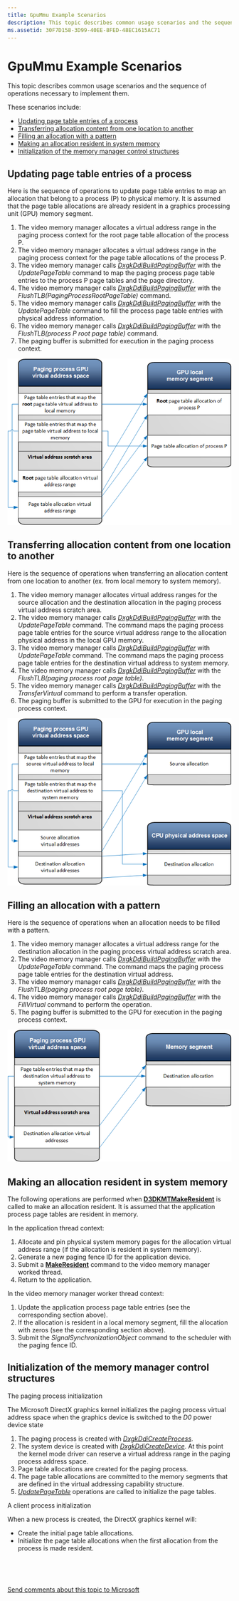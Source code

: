 ```yaml
---
title: GpuMmu Example Scenarios
description: This topic describes common usage scenarios and the sequence of operations necessary to implement them.
ms.assetid: 30F7D158-3D99-40EE-8FED-48EC1615AC71
---
```


# GpuMmu Example Scenarios


This topic describes common usage scenarios and the sequence of operations necessary to implement them.

These scenarios include:

-   [Updating page table entries of a process](#updating-page-table-entries-of-a-process)
-   [Transferring allocation content from one location to another](#transferring-allocation-content-from-one-location-to-another)
-   [Filling an allocation with a pattern](#filling-an-allocation-with-a-pattern)
-   [Making an allocation resident in system memory](#making-an-allocation-resident-in-system-memory)
-   [Initialization of the memory manager control structures](#initialization-of-the-memory-manager-control-structures)

## <span id="Updating_page_table_entries_of_a_process"></span><span id="updating_page_table_entries_of_a_process"></span><span id="UPDATING_PAGE_TABLE_ENTRIES_OF_A_PROCESS"></span>Updating page table entries of a process


Here is the sequence of operations to update page table entries to map an allocation that belong to a process (P) to physical memory. It is assumed that the page table allocations are already resident in a graphics processing unit (GPU) memory segment.

1.  The video memory manager allocates a virtual address range in the paging process context for the root page table allocation of the process P.
2.  The video memory manager allocates a virtual address range in the paging process context for the page table allocations of the process P.
3.  The video memory manager calls [*DxgkDdiBuildPagingBuffer*](https://msdn.microsoft.com/library/windows/hardware/ff559587) with the *UpdatePageTable* command to map the paging process page table entries to the process P page tables and the page directory.
4.  The video memory manager calls [*DxgkDdiBuildPagingBuffer*](https://msdn.microsoft.com/library/windows/hardware/ff559587) with the *FlushTLB(PagingProcessRootPageTable)* command.
5.  The video memory manager calls [*DxgkDdiBuildPagingBuffer*](https://msdn.microsoft.com/library/windows/hardware/ff559587) with the *UpdatePageTable* command to fill the process page table entries with physical address information.
6.  The video memory manager calls [*DxgkDdiBuildPagingBuffer*](https://msdn.microsoft.com/library/windows/hardware/ff559587) with the *FlushTLB(process P root page table)* command.
7.  The paging buffer is submitted for execution in the paging process context.

![updating page table entries of a process](images/examples.1.png)

## <span id="Transferring_allocation_content_from_one_location_to_another"></span><span id="transferring_allocation_content_from_one_location_to_another"></span><span id="TRANSFERRING_ALLOCATION_CONTENT_FROM_ONE_LOCATION_TO_ANOTHER"></span>Transferring allocation content from one location to another


Here is the sequence of operations when transferring an allocation content from one location to another (ex. from local memory to system memory).

1.  The video memory manager allocates virtual address ranges for the source allocation and the destination allocation in the paging process virtual address scratch area.
2.  The video memory manager calls [*DxgkDdiBuildPagingBuffer*](https://msdn.microsoft.com/library/windows/hardware/ff559587) with the *UpdatePageTable* command. The command maps the paging process page table entries for the source virtual address range to the allocation physical address in the local GPU memory.
3.  The video memory manager calls [*DxgkDdiBuildPagingBuffer*](https://msdn.microsoft.com/library/windows/hardware/ff559587) with *UpdatePageTable* command. The command maps the paging process page table entries for the destination virtual address to system memory.
4.  The video memory manager calls [*DxgkDdiBuildPagingBuffer*](https://msdn.microsoft.com/library/windows/hardware/ff559587) with the *FlushTLB(paging process root page table)*.
5.  The video memory manager calls [*DxgkDdiBuildPagingBuffer*](https://msdn.microsoft.com/library/windows/hardware/ff559587) with the *TransferVirtual* command to perform a transfer operation.
6.  The paging buffer is submitted to the GPU for execution in the paging process context.

![transferring allocation content from one location to another](images/examples.2.png)

## <span id="Filling_an_allocation_with_a_pattern"></span><span id="filling_an_allocation_with_a_pattern"></span><span id="FILLING_AN_ALLOCATION_WITH_A_PATTERN"></span>Filling an allocation with a pattern


Here is the sequence of operations when an allocation needs to be filled with a pattern.

1.  The video memory manager allocates a virtual address range for the destination allocation in the paging process virtual address scratch area.
2.  The video memory manager calls [*DxgkDdiBuildPagingBuffer*](https://msdn.microsoft.com/library/windows/hardware/ff559587) with the *UpdatePageTable* command. The command maps the paging process page table entries for the destination virtual address.
3.  The video memory manager calls [*DxgkDdiBuildPagingBuffer*](https://msdn.microsoft.com/library/windows/hardware/ff559587) with the *FlushTLB(paging process root page table)*.
4.  The video memory manager calls [*DxgkDdiBuildPagingBuffer*](https://msdn.microsoft.com/library/windows/hardware/ff559587) with the *FillVirtual* command to perform the operation.
5.  The paging buffer is submitted to the GPU for execution in the paging process context.

![filling an allocation with a pattern](images/examples.3.png)

## <span id="Making_an_allocation_resident_in_system_memory"></span><span id="making_an_allocation_resident_in_system_memory"></span><span id="MAKING_AN_ALLOCATION_RESIDENT_IN_SYSTEM_MEMORY"></span>Making an allocation resident in system memory


The following operations are performed when [**D3DKMTMakeResident**](https://msdn.microsoft.com/library/windows/hardware/dn906775) is called to make an allocation resident. It is assumed that the application process page tables are resident in memory.

In the application thread context:

1.  Allocate and pin physical system memory pages for the allocation virtual address range (if the allocation is resident in system memory).
2.  Generate a new paging fence ID for the application device.
3.  Submit a [**MakeResident**](https://msdn.microsoft.com/library/windows/hardware/dn906775) command to the video memory manager worked thread.
4.  Return to the application.

In the video memory manager worker thread context:

1.  Update the application process page table entries (see the corresponding section above).
2.  If the allocation is resident in a local memory segment, fill the allocation with zeros (see the corresponding section above).
3.  Submit the *SignalSynchronizationObject* command to the scheduler with the paging fence ID.

## <span id="Initialization_of_the_memory_manager_control_structures"></span><span id="initialization_of_the_memory_manager_control_structures"></span><span id="INITIALIZATION_OF_THE_MEMORY_MANAGER_CONTROL_STRUCTURES"></span>Initialization of the memory manager control structures


<span id="The_paging_process_initialization"></span><span id="the_paging_process_initialization"></span><span id="THE_PAGING_PROCESS_INITIALIZATION"></span>The paging process initialization  

The Microsoft DirectX graphics kernel initializes the paging process virtual address space when the graphics device is switched to the *D0* power device state

1.  The paging process is created with [*DxgkDdiCreateProcess*](https://msdn.microsoft.com/library/windows/hardware/dn906337).
2.  The system device is created with [*DxgkDdiCreateDevice*](https://msdn.microsoft.com/library/windows/hardware/ff559615). At this point the kernel mode driver can reserve a virtual address range in the paging process address space.
3.  Page table allocations are created for the paging process.
4.  The page table allocations are committed to the memory segments that are defined in the virtual addressing capability structure.
5.  [*UpdatePageTable*](https://msdn.microsoft.com/library/windows/hardware/ff560815) operations are called to initialize the page tables.

<span id="A_client_process_initialization"></span><span id="a_client_process_initialization"></span><span id="A_CLIENT_PROCESS_INITIALIZATION"></span>A client process initialization  

When a new process is created, the DirectX graphics kernel will:

-   Create the initial page table allocations.
-   Initialize the page table allocations when the first allocation from the process is made resident.

 

 

[Send comments about this topic to Microsoft](mailto:wsddocfb@microsoft.com?subject=Documentation%20feedback%20[display\display]:%20GpuMmu%20Example%20Scenarios%20%20RELEASE:%20%282/10/2017%29&body=%0A%0APRIVACY%20STATEMENT%0A%0AWe%20use%20your%20feedback%20to%20improve%20the%20documentation.%20We%20don't%20use%20your%20email%20address%20for%20any%20other%20purpose,%20and%20we'll%20remove%20your%20email%20address%20from%20our%20system%20after%20the%20issue%20that%20you're%20reporting%20is%20fixed.%20While%20we're%20working%20to%20fix%20this%20issue,%20we%20might%20send%20you%20an%20email%20message%20to%20ask%20for%20more%20info.%20Later,%20we%20might%20also%20send%20you%20an%20email%20message%20to%20let%20you%20know%20that%20we've%20addressed%20your%20feedback.%0A%0AFor%20more%20info%20about%20Microsoft's%20privacy%20policy,%20see%20http://privacy.microsoft.com/default.aspx. "Send comments about this topic to Microsoft")




